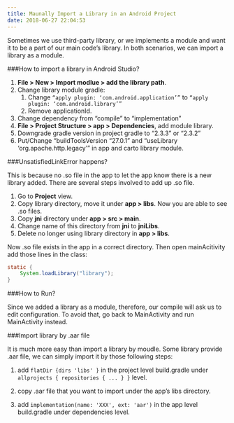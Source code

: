 ```yaml
---
title: Maunally Import a Library in an Android Project
date: 2018-06-27 22:04:53
---
```


Sometimes we use third-party library, or we implements a module and want it to be a part of our main code’s library. In both scenarios, we can import a library as a module.

###How to import a library in Android Studio?

1. __File > New > Import modlue > add the library path__.
2. Change library module gradle:
    1. Change `“apply plugin: ‘com.android.application’”` to `“apply plugin: ‘com.android.library’”`
    2. Remove applicationId.
3. Change dependency from “compile” to “implementation”
4. __File > Project Structure > app > Dependencies__, add module library.
5. Downgrade gradle version in project gradle to “2.3.3” or “2.3.2”
6. Put/Change “buildToolsVersion “27.0.1” and “useLibrary ‘org.apache.http.legacy’” in app and carto library module.

###UnsatisfiedLinkError happens?

This is because no .so file in the app to let the app know there is a new library added. There are several steps involved to add up .so file.

1. Go to __Project__ view.
2. Copy library directory, move it under __app > libs__. Now you are able to see .so files.
3. Copy __jni__ directory under __app > src > main__.
4. Change name of this directory from __jni__ to __jniLibs__.
5. Delete no longer using library directory in __app > libs__.

Now .so file exists in the app in a correct directory.
Then open mainAcitivity add those lines in the class:

```java
static {         
    System.loadLibrary("library"); 
}
```

###How to Run?

Since we added a library as a module, therefore, our compile will ask us to edit configuration. To avoid that, go back to MainActivity and run MainActivity instead.

###Import library by .aar file

It is much more easy than import a library by moudle. Some library provide .aar file, we can simply import it by those following steps:

1. add `flatDir {dirs 'libs' }` in the project level build.gradle under `allprojects { repositories { ... } }` level.

2. copy .aar file that you want to import under the app’s libs directory.

3. add `implementation(name: 'XXX', ext: 'aar')` in the app level build.gradle under dependencies level.

